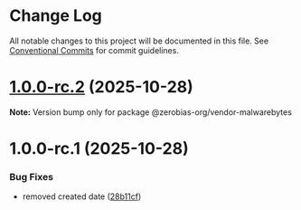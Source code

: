 # Change Log

All notable changes to this project will be documented in this file.
See [Conventional Commits](https://conventionalcommits.org) for commit guidelines.

# [1.0.0-rc.2](https://github.com/zerobias-org/vendor/compare/@zerobias-org/vendor-malwarebytes@1.0.0-rc.1...@zerobias-org/vendor-malwarebytes@1.0.0-rc.2) (2025-10-28)

**Note:** Version bump only for package @zerobias-org/vendor-malwarebytes





# 1.0.0-rc.1 (2025-10-28)


### Bug Fixes

* removed created date ([28b11cf](https://github.com/zerobias-org/vendor/commit/28b11cf2563e9cdadd4b1dc83edd60d2fcd01df0))
